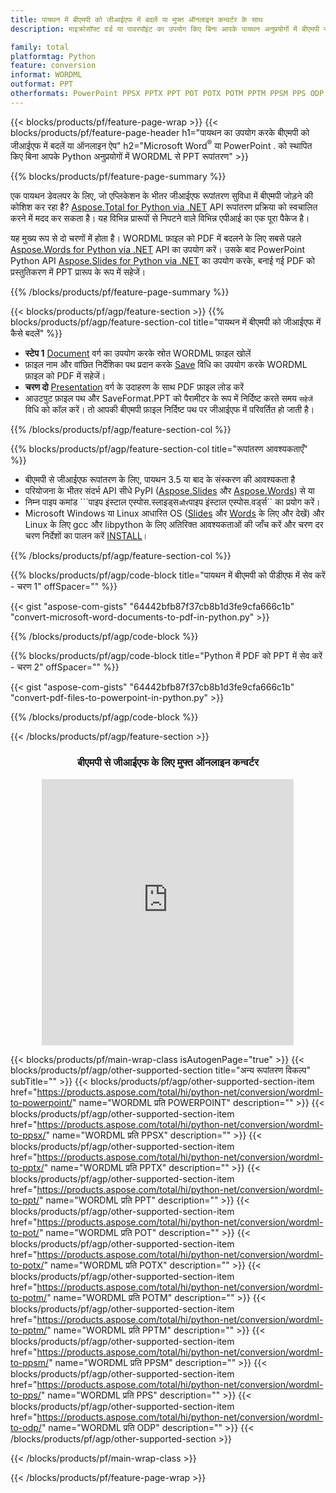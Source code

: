 ```yaml
---
title: पायथन में बीएमपी को जीआईएफ में बदलें या मुफ्त ऑनलाइन कन्वर्टर के साथ
description: माइक्रोसॉफ्ट वर्ड या पावरपॉइंट का उपयोग किए बिना आपके पायथन अनुप्रयोगों में बीएमपी से जीआईएफ रूपांतरण या ऑनलाइन। कोड को एकीकृत करने से पहले मुफ्त बीएमपी से जीआईएफ ऑनलाइन परिवर्तक का त्वरित परीक्षण करें। 

family: total
platformtag: Python
feature: conversion
informat: WORDML
outformat: PPT
otherformats: PowerPoint PPSX PPTX PPT POT POTX POTM PPTM PPSM PPS ODP
---
```

{{< blocks/products/pf/feature-page-wrap >}}
{{< blocks/products/pf/feature-page-header h1="पायथन का उपयोग करके बीएमपी को जीआईएफ में बदलें या ऑनलाइन ऐप" h2="Microsoft Word<sup>&reg;</sup> या PowerPoint . को स्थापित किए बिना आपके Python अनुप्रयोगों में WORDML से PPT रूपांतरण" >}}

{{% blocks/products/pf/feature-page-summary %}}

एक पायथन डेवलपर के लिए, जो एप्लिकेशन के भीतर जीआईएफ रूपांतरण सुविधा में बीएमपी जोड़ने की कोशिश कर रहा है? [Aspose.Total for Python via .NET](https://products.aspose.com/total/python-net/) API रूपांतरण प्रक्रिया को स्वचालित करने में मदद कर सकता है। यह विभिन्न प्रारूपों से निपटने वाले विभिन्न एपीआई का एक पूरा पैकेज है।  

यह मुख्य रूप से दो चरणों में होता है। WORDML फ़ाइल को PDF में बदलने के लिए सबसे पहले [Aspose.Words for Python via .NET](https://products.aspose.com/words/python-net/) API का उपयोग करें। उसके बाद PowerPoint Python API [Aspose.Slides for Python via .NET](https://products.aspose.com/slides/python-net/) का उपयोग करके, बनाई गई PDF को प्रस्तुतिकरण में PPT प्रारूप के रूप में सहेजें। 

{{% /blocks/products/pf/feature-page-summary %}}

{{< blocks/products/pf/agp/feature-section >}}
{{% blocks/products/pf/agp/feature-section-col title="पायथन में बीएमपी को जीआईएफ में कैसे बदलें" %}}
- **स्टेप 1** [Document](https://reference.aspose.com/words/python-net/aspose.words/document/) वर्ग का उपयोग करके स्रोत WORDML फ़ाइल खोलें
- फ़ाइल नाम और वांछित निर्देशिका पथ प्रदान करके [Save](https://reference.aspose.com/words/python-net/aspose.words/document/save/) विधि का उपयोग करके WORDML फ़ाइल को PDF में सहेजें।
-  **चरण दो** [Presentation](https://reference.aspose.com/slides/python-net/aspose.slides/presentation/) वर्ग के उदाहरण के साथ PDF फ़ाइल लोड करें
-  आउटपुट फ़ाइल पथ और SaveFormat.PPT को पैरामीटर के रूप में निर्दिष्ट करते समय `सहेजें` विधि को कॉल करें। तो आपकी बीएमपी फ़ाइल निर्दिष्ट पथ पर जीआईएफ में परिवर्तित हो जाती है।

{{% /blocks/products/pf/agp/feature-section-col %}}

{{% blocks/products/pf/agp/feature-section-col title="रूपांतरण आवश्यकताएँ" %}}

- बीएमपी से जीआईएफ रूपांतरण के लिए, पायथन 3.5 या बाद के संस्करण की आवश्यकता है
- परियोजना के भीतर संदर्भ API सीधे PyPI ([Aspose.Slides](https://pypi.org/project/Aspose.Slides/) और [Aspose.Words](https://pypi.org/project/aspose-words/)) से या
- निम्न पाइप कमांड ```पाइप इंस्टाल एस्पोस.स्लाइड्स`` और ``पाइप इंस्टाल एस्पोस.वर्ड्स`` का प्रयोग करें। 
- Microsoft Windows या Linux आधारित OS ([Slides](https://docs.aspose.com/slides/python-net/system-requirements/) और [Words](https://docs.aspose.com/words/python-net/system-requirements/) के लिए और देखें) और Linux के लिए gcc और libpython के लिए अतिरिक्त आवश्यकताओं की जाँच करें और चरण दर चरण निर्देशों का पालन करें [INSTALL](https://docs.aspose.com/words/python-net/installation/)।
 

{{% /blocks/products/pf/agp/feature-section-col %}}

{{% blocks/products/pf/agp/code-block title="पायथन में बीएमपी को पीडीएफ में सेव करें - चरण 1" offSpacer="" %}}

{{< gist "aspose-com-gists" "64442bfb87f37cb8b1d3fe9cfa666c1b" "convert-microsoft-word-documents-to-pdf-in-python.py" >}}

{{% /blocks/products/pf/agp/code-block %}}

{{% blocks/products/pf/agp/code-block title="Python में PDF को PPT में सेव करें - चरण 2" offSpacer="" %}}

{{< gist "aspose-com-gists" "64442bfb87f37cb8b1d3fe9cfa666c1b" "convert-pdf-files-to-powerpoint-in-python.py" >}}

{{% /blocks/products/pf/agp/code-block %}}

{{< /blocks/products/pf/agp/feature-section >}}
<div class="container-fluid agp-content bg-white aboutfile box-1 vh100 section nopbtm">
<div class=container>
<div class=row>
<div class="demobox tc col-md-12 padding-0" align="center">

<h3>बीएमपी से जीआईएफ के लिए मुफ्त ऑनलाइन कन्वर्टर</h3>

<iframe style="border: none; height: 426px;" scrolling="no" src="https://total-conversion-app-65z5r2lp.qa.k8s.dynabic.com/?to=ppt&from=wordml" id="child-iframe" width="80%"></iframe>

</div></div>
</div></div>

{{< blocks/products/pf/main-wrap-class isAutogenPage="true" >}}
{{< blocks/products/pf/agp/other-supported-section title="अन्य रूपांतरण विकल्प" subTitle="" >}}
{{< blocks/products/pf/agp/other-supported-section-item href="https://products.aspose.com/total/hi/python-net/conversion/wordml-to-powerpoint/" name="WORDML प्रति POWERPOINT" description="" >}}
{{< blocks/products/pf/agp/other-supported-section-item href="https://products.aspose.com/total/hi/python-net/conversion/wordml-to-ppsx/" name="WORDML प्रति PPSX" description="" >}}
{{< blocks/products/pf/agp/other-supported-section-item href="https://products.aspose.com/total/hi/python-net/conversion/wordml-to-pptx/" name="WORDML प्रति PPTX" description="" >}}
{{< blocks/products/pf/agp/other-supported-section-item href="https://products.aspose.com/total/hi/python-net/conversion/wordml-to-ppt/" name="WORDML प्रति PPT" description="" >}}
{{< blocks/products/pf/agp/other-supported-section-item href="https://products.aspose.com/total/hi/python-net/conversion/wordml-to-pot/" name="WORDML प्रति POT" description="" >}}
{{< blocks/products/pf/agp/other-supported-section-item href="https://products.aspose.com/total/hi/python-net/conversion/wordml-to-potx/" name="WORDML प्रति POTX" description="" >}}
{{< blocks/products/pf/agp/other-supported-section-item href="https://products.aspose.com/total/hi/python-net/conversion/wordml-to-potm/" name="WORDML प्रति POTM" description="" >}}
{{< blocks/products/pf/agp/other-supported-section-item href="https://products.aspose.com/total/hi/python-net/conversion/wordml-to-pptm/" name="WORDML प्रति PPTM" description="" >}}
{{< blocks/products/pf/agp/other-supported-section-item href="https://products.aspose.com/total/hi/python-net/conversion/wordml-to-ppsm/" name="WORDML प्रति PPSM" description="" >}}
{{< blocks/products/pf/agp/other-supported-section-item href="https://products.aspose.com/total/hi/python-net/conversion/wordml-to-pps/" name="WORDML प्रति PPS" description="" >}}
{{< blocks/products/pf/agp/other-supported-section-item href="https://products.aspose.com/total/hi/python-net/conversion/wordml-to-odp/" name="WORDML प्रति ODP" description="" >}}
{{< /blocks/products/pf/agp/other-supported-section >}}

{{< /blocks/products/pf/main-wrap-class >}}

{{< /blocks/products/pf/feature-page-wrap >}}